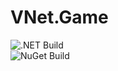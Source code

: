 # VNet.Game

![.NET Build](https://github.com/PrimeEagle/VNet.Game/actions/workflows/build-dotnet.yml/badge.svg)<br>
![NuGet Build](https://github.com/PrimeEagle/VNet.Game/actions/workflows/create-nuget.yml/badge.svg)
